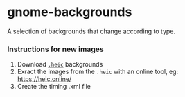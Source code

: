 # gnome-backgrounds

A selection of backgrounds that change according to type. 


### Instructions for new images

1. Download [`.heic`](https://dynamicwallpaper.club/gallery) backgrounds
2. Exract the images from the `.heic` with an online tool, eg: https://heic.online/
3. Create the timing .xml file
